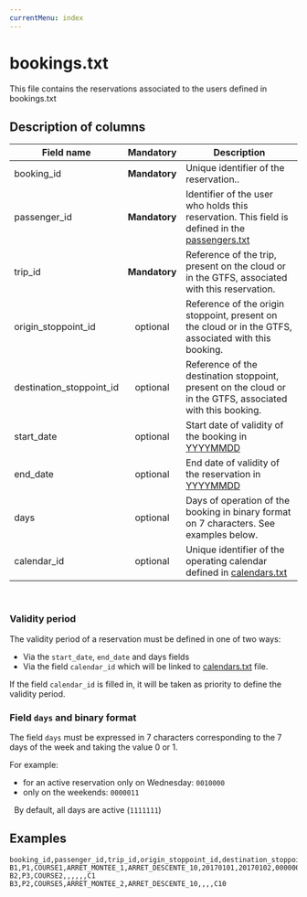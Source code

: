 ```yaml
---
currentMenu: index
---
```


# bookings.txt

This file contains the reservations associated to the users defined in bookings.txt

## Description of columns

| Field name               |    Mandatory    | Description                                                                                                                           |
|--------------------------|:---------------:|---------------------------------------------------------------------------------------------------------------------------------------|
| booking_id               | **Mandatory** | 	Unique identifier of the reservation..                                                                                               |
| passenger_id             | **Mandatory** | Identifier of the user who holds this reservation. This field is defined in the [passengers.txt](passengers.txt.html) |
| trip_id                  | **Mandatory** | Reference of the trip, present on the cloud or in the GTFS, associated with this reservation.                                         |
| origin_stoppoint_id      |    optional    | Reference of the origin stoppoint, present on the cloud or in the GTFS, associated with this booking.                                 |
| destination_stoppoint_id |    optional    | Reference of the destination stoppoint, present on the cloud or in the GTFS, associated with this booking.                            |
| start_date               |    optional    | Start date of validity of the booking in [YYYYMMDD](types.html#Dates)                                                                 |
| end_date                 |    optional    | End date of validity of the reservation in [YYYYMMDD](types.html#Dates)                                                               |
| days                     |    optional    | Days of operation of the booking in binary format on 7 characters. See examples below.                                                |
| calendar_id              |    optional    | Unique identifier of the operating calendar defined in [calendars.txt](calendars.txt.md)                               |

&nbsp;
### Validity period

The validity period of a reservation must be defined in one of two ways:

* Via the `start_date`, `end_date` and days fields
* Via the field `calendar_id` which will be linked to [calendars.txt](calendars.txt.md) file.

If the field `calendar_id` is filled in, it will be taken as priority to define the validity period.

### Field `days` and binary format

The field `days` must be expressed in 7 characters corresponding to the 7 days of the week and taking the value 0 or 1.

For example:
* for an active reservation only on Wednesday: `0010000`
* only on the weekends: `0000011`

&nbsp;
By default, all days are active (`1111111`)

## Examples

```
booking_id,passenger_id,trip_id,origin_stoppoint_id,destination_stoppoint_id,start_date,end_date,days,calendar_id
B1,P1,COURSE1,ARRET_MONTEE_1,ARRET_DESCENTE_10,20170101,20170102,0000001
B2,P3,COURSE2,,,,,,C1
B3,P2,COURSE5,ARRET_MONTEE_2,ARRET_DESCENTE_10,,,,C10
```
